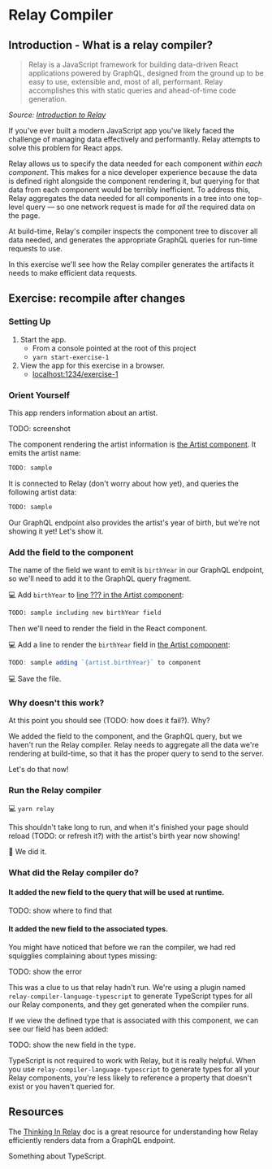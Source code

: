 # Relay Compiler

## Introduction - What is a relay compiler?

> Relay is a JavaScript framework for building data-driven React applications powered by GraphQL, designed from the ground up to be easy to use, extensible and, most of all, performant. Relay accomplishes this with static queries and ahead-of-time code generation.

_Source: [Introduction to Relay](https://relay.dev/docs/en/introduction-to-relay)_

If you've ever built a modern JavaScript app you've likely faced the challenge of managing data effectively and performantly. Relay attempts to solve this problem for React apps. 

Relay allows us to specify the data needed for each component _within each component_. This makes for a nice developer experience because the data is defined right alongside the component rendering it, but querying for that data from each component would be terribly inefficient. To address this, Relay aggregates the data needed for all components in a tree into one top-level query — so one network request is made for _all_ the required data on the page. 

At build-time, Relay's compiler inspects the component tree to discover all data needed, and generates the appropriate GraphQL queries for run-time requests to use.

In this exercise we'll see how the Relay compiler generates the artifacts it needs to make efficient data requests.

## Exercise: recompile after changes

### Setting Up

1. Start the app.
   - From a console pointed at the root of this project
   - `yarn start-exercise-1`
2. View the app for this exercise in a browser.
   - [localhost:1234/exercise-1](http://localhost:1234/exercise-1)

### Orient Yourself

This app renders information about an artist. 

TODO: screenshot

The component rendering the artist information is [the Artist component](./app/Artist.tsx). It emits the artist name: 

```typescript
TODO: sample
```

It is connected to Relay (don't worry about how yet), and queries the following artist data: 

```graphql
TODO: sample
```

Our GraphQL endpoint also provides the artist's year of birth, but we're not showing it yet! Let's show it.

### Add the field to the component

The name of the field we want to emit is `birthYear` in our GraphQL endpoint, so we'll need to add it to the GraphQL query fragment.

💻 Add `birthYear` to [line ??? in the Artist component](./app/Artist.tsx): 

```graphql
TODO: sample including new birthYear field
```

Then we'll need to render the field in the React component.

💻 Add a line to render the `birthYear` field in [the Artist component](./app/Artist.tsx):

```typescript
TODO: sample adding `{artist.birthYear}` to component
```

💻 Save the file.

### Why doesn't this work?

At this point you should see (TODO: how does it fail?). Why?

We added the field to the component, and the GraphQL query, but we haven't run the Relay compiler. Relay needs to aggregate all the data we're rendering at build-time, so that it has the proper query to send to the server.

Let's do that now!

### Run the Relay compiler

💻 `yarn relay`

This shouldn't take long to run, and when it's finished your page should reload (TODO: or refresh it?) with the artist's birth year now showing!

🎉 We did it.

### What did the Relay compiler do?

#### It added the new field to the query that will be used at runtime.

TODO: show where to find that

#### It added the new field to the associated types.

You might have noticed that before we ran the compiler, we had red squigglies complaining about types missing:

TODO: show the error

This was a clue to us that relay hadn't run. We're using a plugin named `relay-compiler-language-typescript` to generate TypeScript types for all our Relay components, and they get generated when the compiler runs. 

If we view the defined type that is associated with this component, we can see our field has been added:

TODO: show the new field in the type.

TypeScript is not required to work with Relay, but it is really helpful. When you use `relay-compiler-language-typescript` to generate types  for all your Relay components, you're less likely to reference a property that doesn't exist or you haven't queried for.

## Resources

The [Thinking In Relay](https://relay.dev/docs/en/thinking-in-relay) doc is a great resource for understanding how Relay efficiently renders data from a GraphQL endpoint.

Something about TypeScript.